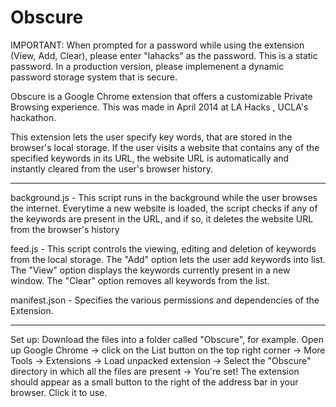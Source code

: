 # Obscure

IMPORTANT: When prompted for a password while using the extension (View, Add, Clear), please enter "lahacks" as the password. This is a static password. In a production version, please implemenent a dynamic password storage system that is secure.

Obscure is a Google Chrome extension that offers a customizable Private Browsing experience.
This was made in April 2014 at LA Hacks , UCLA's hackathon. 

This extension lets the user specify key words, that are stored in the browser's local storage.
If the user visits a website that contains any of the specified keywords in its URL, the website URL is automatically and instantly cleared from the user's browser history. 
_____________________________________________________________________________________
background.js - This script runs in the background while the user browses the internet. Everytime a new website is loaded, the script checks if any of the keywords are present in the URL, and if so, it deletes the website URL from the browser's history

feed.js - This script controls the viewing, editing and deletion of keywords from the local storage. 
The "Add" option lets the user add keywords into list. The "View" option displays the keywords currently present in a new window. The "Clear" option removes all keywords from the list. 

manifest.json - Specifies the various permissions and dependencies of the Extension.
______________________________________________________________________________________

Set up: 
Download the files into a folder called "Obscure", for example. Open up Google Chrome -> click on the List button on the top right corner -> More Tools -> Extensions -> Load unpacked extension -> Select the "Obscure" directory in which all the files are present -> You're set! The extension should appear as a small button to the right of the address bar in your browser. Click it to use.
